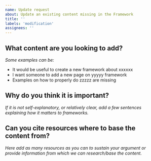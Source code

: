 ```yaml
---
name: Update request 
about: Update an existing content missing in the Framework
title: ''
labels: 'modification'
assignees: ''
---
```


## What content are you looking to add?
_Some examples can be:_
- It would be useful to create a new framework about xxxxxx
- I want someone to add a new page on yyyyy framework
- Examples on how to properly do zzzzz are missing

## Why do you think it is important?
_If it is not self-explanatory, or relatively clear, add a few sentences explaining how it matters to frameworks._

## Can you cite resources where to base the content from?
_Here add as many resources as you can to sustain your argument or provide information from which we can research/base the content._
